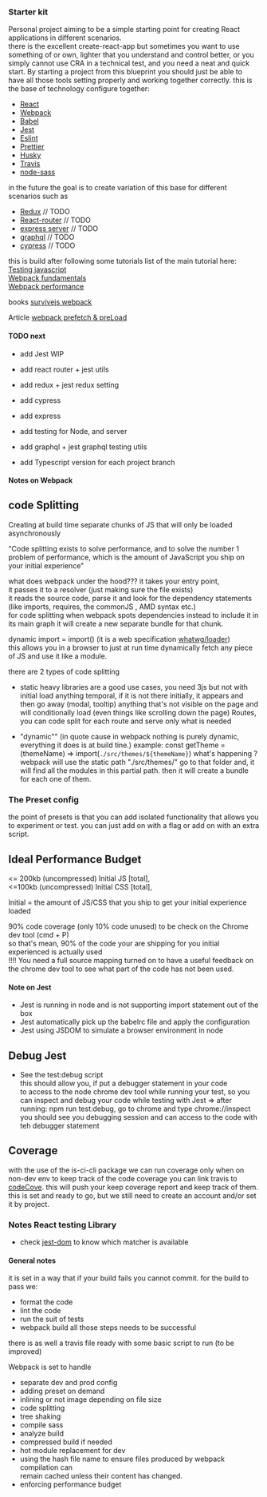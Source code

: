### Starter kit

Personal project aiming to be a simple starting point for creating React applications in different scenarios.  
there is the excellent create-react-app but sometimes you want to use something of or own, lighter that you understand
and control better, or you simply cannot use CRA in a technical test, and you need a neat and quick start.
By starting a project from this blueprint you should just be able to have all those tools setting properly and working
together correctly.
this is the base of technology configure together:
- [React](https://reactjs.org/)
- [Webpack](https://webpack.js.org/)
- [Babel](https://babeljs.io/)
- [Jest](https://jestjs.io/) 
- [Eslint](https://eslint.org/)
- [Prettier](https://prettier.io/)
- [Husky](https://github.com/typicode/husky)
- [Travis](https://travis-ci.com/)
- [node-sass](https://www.npmjs.com/package/node-sass)

in the future the goal is to create variation of this base for different scenarios such as
- [Redux](https://redux.js.org/) // TODO
- [React-router](https://github.com/ReactTraining/react-router) // TODO
- [express server](https://expressjs.com/) // TODO
- [graphql](https://graphql.org/) // TODO
- [cypress](https://www.cypress.io/) // TODO


this is build after following some tutorials
list of the main tutorial here:    
[Testing javascript](https://testingjavascript.com/)   
[Webpack fundamentals](https://frontendmasters.com/courses/webpack-fundamentals/)  
[Webpack performance](https://frontendmasters.com/courses/performance-webpack/) 

books
[survivejs webpack](https://survivejs.com/webpack/preface/) 

Article
[webpack prefetch & preLoad](https://medium.com/webpack/link-rel-prefetch-preload-in-webpack-51a52358f84c)

#### TODO next
- add Jest WIP
- add react router + jest utils
- add redux + jest redux setting
- add cypress
- add express
- add testing for Node, and server
- add graphql + jest graphql testing utils

- add Typescript version for each project branch

#### Notes on Webpack
## code Splitting
Creating at build time separate chunks of JS that will only be loaded asynchronously

"Code splitting exists to solve performance, and to solve the number 1 problem of performance, which is the amount of
 JavaScript you ship on your initial experience"

what does webpack under the hood???
it takes your entry point,   
it passes it to a resolver (just making sure the file exists)   
it reads the source code, parse it and look for the dependency statements (like imports, requires, the commonJS
, AMD syntax etc.)   
for code splitting 
when webpack spots dependencies instead to include it in its main graph it will create a new separate bundle
for that chunk.  
 
 dynamic import = import() (it is a web specification [whatwg/loader](https://github.com/whatwg/loader))   
 this allows you in a browser to just at run time dynamically fetch any piece of JS and use it like a module.

there are 2 types of code splitting
- static 
heavy libraries are a good use cases, you need 3js but not with initial load
anything temporal, if it is not there initially, it appears and then go away (modal, tooltip)
anything that's not visible on the page and will conditionally load (even things like scrolling down the page)
Routes, you can code split for each route and serve only what is needed

- "dynamic"" (in quote cause in webpack nothing is purely dynamic, everything it does is at build tine.)
example: const getTheme = (themeName) => import(`./src/themes/${themeName}`)
what's happening ?   
webpack will use the static path "./src/themes/" go to that folder and, it will find all the modules in this partial
 path. then it will create a bundle for each one of them.
    
### The Preset config
the point of presets is that you can add isolated functionality that allows you to experiment or test.
you can just add on with a flag or add on with an extra script.

## Ideal Performance Budget
 <= 200kb (uncompressed) Initial JS [total],   
 <=100kb  (uncompressed) Initial CSS [total],

Initial = the amount of JS/CSS that you ship to get your initial experience loaded 
 
 90% code coverage (only 10% code unused) to be check on the Chrome dev tool (cmd + P)   
 so that's mean, 90% of the code your are shipping for you initial experienced is actually used    
  !!!! You need a full source mapping turned on to have a useful feedback on the chrome dev tool to see what part
   of the code has not been used.

#### Note on Jest

- Jest is running in node and is not supporting import statement out of the box
- Jest automatically pick up the babelrc file and apply the configuration 
- Jest using JSDOM to simulate a browser environment in node 

## Debug Jest
- See the test:debug script   
this should allow you, if put a debugger statement in your code   
to access to the node chrome dev tool while running your test, 
so you can inspect and debug your code while testing with Jest
=> after running: npm run test:debug, go to chrome and type chrome://inspect   
you should see you debugging session and can access to the code with teh debugger statement

## Coverage
with the use of the is-ci-cli package we can run coverage only when on non-dev env
to keep track of the code coverage you can link travis to [codeCove](https://codecov.io/).
this will push your keep coverage report and keep track of them.
this is set and ready to go, but we still need to create an account and/or set it by project.

### Notes React testing Library

- check [jest-dom](https://github.com/testing-library/jest-dom) to know which matcher is available

#### General notes
it is set in a way that if your build fails you cannot commit.
for the build to pass we: 
- format the code 
- lint the code
- run the suit of tests
- webpack build 
all those steps needs to be successful

there is as well a travis file ready with some basic script to run (to be improved)

Webpack is set to handle
- separate dev and prod config
- adding preset on demand
- inlining or not image depending on file size
- code splitting 
- tree shaking
- compile sass
- analyze build
- compressed build if needed
- hot module replacement for dev
- using the hash file name to ensure files produced by webpack compilation can    
remain cached unless their content has changed. 
- enforcing performance budget
